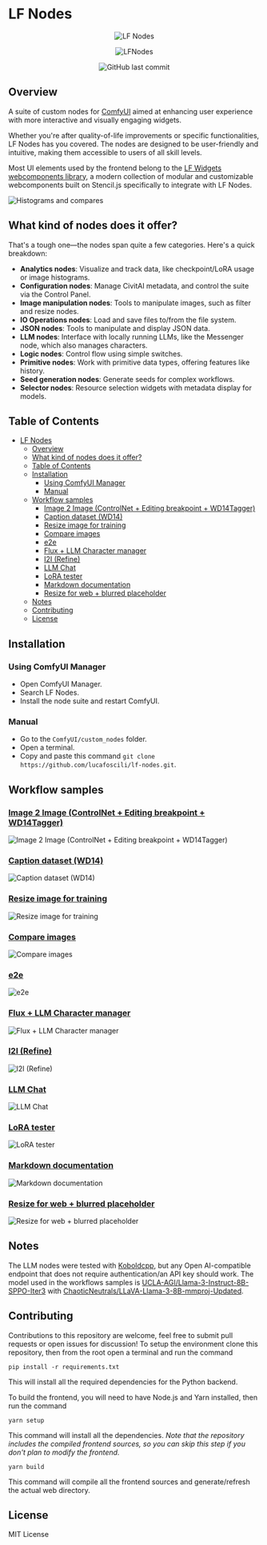 <!-- markdownlint-disable MD033 -->
# LF Nodes

<div align="center">

![LF Nodes](https://img.shields.io/badge/dynamic/json?logo=python&logoColor=black&labelColor=white&color=black&label=Nodes&query=nodes&url=https://raw.githubusercontent.com/lucafoscili/lf-nodes/master/count.json)

</div>

<div align="center">

![LFNodes](https://github.com/lucafoscili/lucafoscili/blob/996cb0c00612e3278798c32eea80f1332277132e/lf-nodes/logo/LFN.png "LF Nodes logo")

</div>

<div align="center">

![GitHub last commit](https://img.shields.io/github/last-commit/lucafoscili/lf-nodes?logo=github&logoColor=black&labelColor=white&color=black)

</div>

## Overview

A suite of custom nodes for [ComfyUI](https://github.com/comfyanonymous/ComfyUI) aimed at enhancing user experience with more interactive and visually engaging widgets.

Whether you're after quality-of-life improvements or specific functionalities, LF Nodes has you covered. The nodes are designed to be user-friendly and intuitive, making them accessible to users of all skill levels.

Most UI elements used by the frontend belong to the [LF Widgets webcomponents library](https://github.com/lucafoscili/lf-widgets), a modern collection of modular and customizable webcomponents built on Stencil.js specifically to integrate with LF Nodes.
  
![Histograms and compares](https://github.com/lucafoscili/lucafoscili/blob/97bfd28ca4ea3c0ecf6a6990fbbd467ab394c2cc/lf-nodes/screenshots/Screenshot%202025-02-18%20094817.png "Histograms and compares")

## What kind of nodes does it offer?

That's a tough one—the nodes span quite a few categories. Here's a quick breakdown:

- **Analytics nodes**: Visualize and track data, like checkpoint/LoRA usage or image histograms.
- **Configuration nodes**: Manage CivitAI metadata, and control the suite via the Control Panel.
- **Image manipulation nodes**: Tools to manipulate images, such as filter and resize nodes.
- **IO Operations nodes**: Load and save files to/from the file system.
- **JSON nodes**: Tools to manipulate and display JSON data.
- **LLM nodes**: Interface with locally running LLMs, like the Messenger node, which also manages characters.
- **Logic nodes**: Control flow using simple switches.
- **Primitive nodes**: Work with primitive data types, offering features like history.
- **Seed generation nodes**: Generate seeds for complex workflows.
- **Selector nodes**: Resource selection widgets with metadata display for models.

## Table of Contents

- [LF Nodes](#lf-nodes)
  - [Overview](#overview)
  - [What kind of nodes does it offer?](#what-kind-of-nodes-does-it-offer)
  - [Table of Contents](#table-of-contents)
  - [Installation](#installation)
    - [Using ComfyUI Manager](#using-comfyui-manager)
    - [Manual](#manual)
  - [Workflow samples](#workflow-samples)
    - [Image 2 Image (ControlNet + Editing breakpoint + WD14Tagger)](#image-2-image-controlnet--editing-breakpoint--wd14tagger)
    - [Caption dataset (WD14)](#caption-dataset-wd14)
    - [Resize image for training](#resize-image-for-training)
    - [Compare images](#compare-images)
    - [e2e](#e2e)
    - [Flux + LLM Character manager](#flux--llm-character-manager)
    - [I2I (Refine)](#i2i-refine)
    - [LLM Chat](#llm-chat)
    - [LoRA tester](#lora-tester)
    - [Markdown documentation](#markdown-documentation)
    - [Resize for web + blurred placeholder](#resize-for-web--blurred-placeholder)
  - [Notes](#notes)
  - [Contributing](#contributing)
  - [License](#license)

## Installation

### Using ComfyUI Manager

- Open ComfyUI Manager.
- Search LF Nodes.
- Install the node suite and restart ComfyUI.

### Manual

- Go to the `ComfyUI/custom_nodes` folder.
- Open a terminal.
- Copy and paste this command `git clone https://github.com/lucafoscili/lf-nodes.git`.

## Workflow samples

### [Image 2 Image (ControlNet + Editing breakpoint + WD14Tagger)](https://github.com/lucafoscili/lucafoscili/blob/c581de007c088e84a7cb78c64431b7263622ff0f/lf-nodes/workflows/Image%202%20Image%20(with%20ControlNet%2C%20editing%20breakpoint%20and%20WD14%20tagger).json)

![Image 2 Image (ControlNet + Editing breakpoint + WD14Tagger)](https://github.com/lucafoscili/lucafoscili/blob/c581de007c088e84a7cb78c64431b7263622ff0f/lf-nodes/screenshots/Image%202%20Image%20(with%20ControlNet%2C%20editing%20breakpoint%20and%20WD14%20tagger).png)

### [Caption dataset (WD14)](https://github.com/lucafoscili/lucafoscili/blob/dd5c3f0fd525ff4cf5b99a940562faa4b7d0135e/lf-nodes/workflows/Caption%20dataset%20(WD14).json)

![Caption dataset (WD14)](https://github.com/lucafoscili/lucafoscili/blob/dd5c3f0fd525ff4cf5b99a940562faa4b7d0135e/lf-nodes/screenshots/Caption%20dataset%20(WD14).png)

### [Resize image for training](https://github.com/lucafoscili/lucafoscili/blob/743c982169cb6a8981b14a13dd65b1016fc84028/lf-nodes/workflows/Resize%20image%20for%20training.json)

![Resize image for training](https://github.com/lucafoscili/lucafoscili/blob/743c982169cb6a8981b14a13dd65b1016fc84028/lf-nodes/screenshots/Resize%20image%20for%20training.png)

### [Compare images](https://github.com/lucafoscili/lucafoscili/blob/3c8e1c3b4d802115a0cd03c29eb71db0ba698a89/lf-nodes/workflows/Compare%20images.json)

![Compare images](https://github.com/lucafoscili/lucafoscili/blob/3c8e1c3b4d802115a0cd03c29eb71db0ba698a89/lf-nodes/screenshots/Compare%20images.png)

### [e2e](https://github.com/lucafoscili/lucafoscili/blob/a42765fc6ef9a394deeb695e4c31eaf3c5ec6139/lf-nodes/workflows/E2E.json)

![e2e](https://github.com/lucafoscili/lucafoscili/blob/a42765fc6ef9a394deeb695e4c31eaf3c5ec6139/lf-nodes/screenshots/E2E.png)

### [Flux + LLM Character manager](https://github.com/lucafoscili/lucafoscili/blob/a42765fc6ef9a394deeb695e4c31eaf3c5ec6139/lf-nodes/workflows/Flux%20%2B%20LLM%20Character%20manager.json)

![Flux + LLM Character manager](https://github.com/lucafoscili/lucafoscili/blob/a42765fc6ef9a394deeb695e4c31eaf3c5ec6139/lf-nodes/screenshots/Flux%20%2B%20LLM%20Character%20manager.png)

### [I2I (Refine)](https://github.com/lucafoscili/lucafoscili/blob/a42765fc6ef9a394deeb695e4c31eaf3c5ec6139/lf-nodes/workflows/Image%202%20Image%20(Refine).json)

![I2I (Refine)](https://github.com/lucafoscili/lucafoscili/blob/a42765fc6ef9a394deeb695e4c31eaf3c5ec6139/lf-nodes/screenshots/Image%202%20Image%20(Refine).png)

### [LLM Chat](https://github.com/lucafoscili/lucafoscili/blob/main/lf-nodes/workflows/LLM%20Chat.json)

![LLM Chat](https://github.com/lucafoscili/lucafoscili/blob/a42765fc6ef9a394deeb695e4c31eaf3c5ec6139/lf-nodes/screenshots/LLM%20Chat.png)

### [LoRA tester](https://github.com/lucafoscili/lucafoscili/blob/a42765fc6ef9a394deeb695e4c31eaf3c5ec6139/lf-nodes/workflows/Lora%20tester.json)

![LoRA tester](https://github.com/lucafoscili/lucafoscili/blob/a42765fc6ef9a394deeb695e4c31eaf3c5ec6139/lf-nodes/screenshots/Lora%20tester.png)

### [Markdown documentation](https://github.com/lucafoscili/lucafoscili/blob/a42765fc6ef9a394deeb695e4c31eaf3c5ec6139/lf-nodes/workflows/Markdown%20documentation.json)

![Markdown documentation](https://github.com/lucafoscili/lucafoscili/blob/a42765fc6ef9a394deeb695e4c31eaf3c5ec6139/lf-nodes/screenshots/Markdown%20documentation.png)

### [Resize for web + blurred placeholder](https://github.com/lucafoscili/lucafoscili/blob/a42765fc6ef9a394deeb695e4c31eaf3c5ec6139/lf-nodes/workflows/Multiple%20image%20resize%20for%20web%20%2B%20blurred%20placeholder.json)

![Resize for web + blurred placeholder](https://github.com/lucafoscili/lucafoscili/blob/a42765fc6ef9a394deeb695e4c31eaf3c5ec6139/lf-nodes/screenshots/Multiple%20image%20resize%20for%20web%20%2B%20blurred%20placeholder.png)

## Notes

The LLM nodes were tested with [Koboldcpp](https://github.com/LostRuins/koboldcpp/tree/v1.73), but any Open AI-compatible endpoint that does not require authentication/an API key should work.
The model used in the workflows samples is [UCLA-AGI/Llama-3-Instruct-8B-SPPO-Iter3](https://huggingface.co/UCLA-AGI/Llama-3-Instruct-8B-SPPO-Iter3) with [ChaoticNeutrals/LLaVA-Llama-3-8B-mmproj-Updated](https://huggingface.co/ChaoticNeutrals/LLaVA-Llama-3-8B-mmproj-Updated).

## Contributing

Contributions to this repository are welcome, feel free to submit pull requests or open issues for discussion!
To setup the environment clone this repository, then from the root open a terminal and run the command

`pip install -r requirements.txt`

This will install all the required dependencies for the Python backend.

To build the frontend, you will need to have Node.js and Yarn installed, then run the command

`yarn setup`

This command will install all the dependencies.
_Note that the repository includes the compiled frontend sources, so you can skip this step if you don't plan to modify the frontend._

`yarn build`

This command will compile all the frontend sources and generate/refresh the actual web directory.

## License

MIT License
